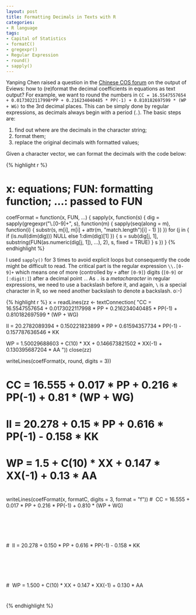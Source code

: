 ```yaml
---
layout: post
title: Formatting Decimals in Texts with R
categories:
- R language
tags:
- Capital of Statistics
- formatC()
- gregexpr()
- Regular Expression
- round()
- sapply()
---
```


Yanping Chen raised a question in the [Chinese COS forum](http://cos.name/cn/topic/16247) on the output of Eviews: how to (re)format the decimal coefficients in equations as text output? For example, we want to round the numbers in `CC = 16.5547557654 + 0.0173022117998*PP + 0.216234040485 * PP(-1) + 0.810182697599 * (WP + WG)` to the 3rd decimal places. This can be simply done by regular expressions, as decimals always begin with a period (`.`). The basic steps are:

1. find out where are the decimals in the character string;
2. format them;
3. replace the original decimals with formatted values;

Given a character vector, we can format the decimals with the code below:

{% highlight r %}
# x: equations; FUN: formatting function; ...: passed to FUN
coefFormat = function(x, FUN, ...) {
  sapply(x, function(s) {
    dig = sapply(gregexpr("\\.[0-9]+", s), function(m) {
      sapply(seq(along = m), function(i) {
        substr(s, m[i], m[i] + attr(m, "match.length")[i] - 1)
      })
    })
    for (j in {
      if (is.null(dim(dig))) NULL else 1:dim(dig)[1]
    }) {
      s = sub(dig[j, 1], substring(FUN(as.numeric(dig[j, 1]), ...),
        2), s, fixed = TRUE)
    }
    s
  })
}
{% endhighlight %}

I used `sapply()` for 3 times to avoid explicit loops but consequently the code might be difficult to read. The critical part is the regular expression `\\.[0-9]+` which means one of more (controlled by `+` after `[0-9]`) digits (`[0-9]` or `[:digit:]`) after a decimal point `.`. As `.` is a _metacharacter_ in regular expressions, we need to use a backslash before it, and again, `\` is a special character in R, so we need another backslash to denote a backslash. o:-)

{% highlight r %}
x = readLines(zz <- textConnection(
"CC = 16.5547557654 + 0.0173022117998 * PP + 0.216234040485 * PP(-1) + 0.810182697599 * (WP + WG)

II = 20.2782089394 + 0.150221823899 * PP + 0.61594357734 * PP(-1) - 0.157787636546 * KK

WP = 1.50029688603 + C(10) * XX + 0.146673821502 * XX(-1) + 0.130395687204 * AA
"))
close(zz)

writeLines(coefFormat(x, round, digits = 3))
#  CC = 16.555 + 0.017 * PP + 0.216 * PP(-1) + 0.81 * (WP + WG)
#
#  II = 20.278 + 0.15 * PP + 0.616 * PP(-1) - 0.158 * KK
#
#  WP = 1.5 + C(10) * XX + 0.147 * XX(-1) + 0.13 * AA
#
writeLines(coefFormat(x, formatC, digits = 3, format = "f"))
#  CC = 16.555 + 0.017 * PP + 0.216 * PP(-1) + 0.810 * (WP + WG)
#  
#  II = 20.278 + 0.150 * PP + 0.616 * PP(-1) - 0.158 * KK
#  
#  WP = 1.500 + C(10) * XX + 0.147 * XX(-1) + 0.130 * AA
#
{% endhighlight %}

